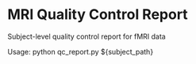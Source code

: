 # MRI Quality Control Report
Subject-level quality control report for fMRI data

Usage: python qc_report.py ${subject_path}
